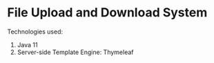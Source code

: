 # File Upload and Download System

Technologies used: 
1. Java 11 
2. Server-side Template Engine: Thymeleaf
